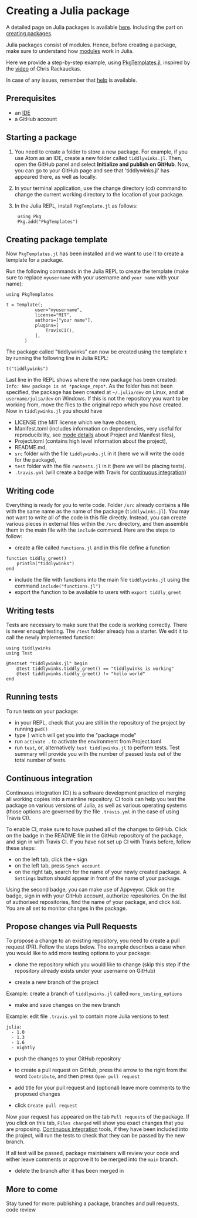 # Creating a Julia package

A detailed page on Julia packages is available [here](http://pkgdocs.julialang.org/v1/). Including the part on [creating packages](http://pkgdocs.julialang.org/v1/creating-packages/).

Julia packages consist of modules. Hence, before creating a package, make sure to understand how [modules](https://docs.julialang.org/en/v1/manual/modules/) work in Julia.


Here we provide a step-by-step example, using [PkgTemplates.jl](https://juliahub.com/docs/PkgTemplates/IGiQL/0.6.4/), inspired by the [video](https://www.youtube.com/watch?v=QVmU29rCjaA&t=112s) of Chris Rackauckas.

In case of any issues, remember that [help](https://github.com/elizavetasemenova/www.julialang.org/blob/main/contribute/contributing_for_everyone.md#where-to-get-help) is available.

## Prerequisites

- an [IDE](https://github.com/elizavetasemenova/www.julialang.org/blob/main/contribute/contributing_for_everyone.md#what-are-the-ide-options)
- a GitHub account

## Starting a package

1. You need to create a folder to store a new package. For example, if you use Atom as an IDE, create a new folder called `tiddlywinks.jl`. Then, open the GitHub panel and select **Initialize and publish on GitHub**. Now, you can go to your GitHub page and see that 'tiddlywinks.jl' has appeared there, as well as locally.

2. In your terminal application, use the change directory (cd) command to change the current working directory to the location of your package.

3. In the Julia REPL, install `PkgTemplate.jl` as follows:

   ```
    using Pkg
    Pkg.add("PkgTemplates")
   ```


## Creating package template

Now `PkgTemplates.jl` has been installed and we want to use it to create a template for a package.

Run the following commands in the Julia REPL to create the template (make sure to replace `myusername` with your username and `your name` with your name):

```
using PkgTemplates

t = Template(;
           user="myusername",
           license="MIT",
           authors=["your name"],
           plugins=[
               TravisCI(),
           ],
       )
```

The package called "tiddlywinks" can now be created using the template `t` by running the following line in Julia REPL:
```
t("tiddlywinks")
```

Last line in the REPL shows where the new package has been created:
`Info: New package is at *package_repo*`. As the folder has not been specified, the package has been created at `~/.julia/dev` on Linux, and at `username/julia/dev` on Windows. If this is not the repository you want to be working from, move the files to the original repo which you have created. Now in `tiddlywinks.jl` you should have

- LICENSE (the MIT license which we have chosen),
- Manifest.toml (includes information on dependencies, very useful for reproducibility, see [mode details](http://pkgdocs.julialang.org/v1/toml-files/) about Project and Manifest files),
- Project.toml (contains high level information about the project),
- README.md,
- `src` folder with the file `tiddlywinks.jl` in it (here we will write the code for the package),
- `test` folder with the file `runtests.jl` in it (here we will be placing tests).
- `.travis.yml` (will create a badge with Travis for [continuous integration](#continuous-integration))

## Writing code
Everything is ready for you to write code. Folder `/src` already contains a file with the same name as the name of the package (`tiddlywinks.jl`). You may not want to write all of the code in this file directly. Instead, you can create various pieces in external files within the `/src` directory, and then assemble them in the main file with the `include` command. Here are the steps to follow:

- create a file called `functions.jl` and in this file define a function
```
function tiddly_greet()
    println("tiddlywinks")
end
```
- include the file with functions into the main file `tiddlywinks.jl` using the command `include("functions.jl")`
- export the function to be available to users with `export tiddly_greet`


## Writing tests
Tests are necessary to make sure that the code is working correctly. There is never enough testing. The `/test` folder already has a starter. We edit it to call the newly implemented function:
```
using tiddlywinks
using Test

@testset "tiddlywinks.jl" begin
    @test tiddlywinks.tiddly_greet() == "tiddlywinks is working"
    @test tiddlywinks.tiddly_greet() != "hello world"
end
```

## Running tests

To run tests on your package:

- in your REPL, check that you are still in the repository of the project by running `pwd()`
- type `]` which will get you into the "package mode"
- run `activate .` to activate the environment from Project.toml
- run `test`, or, alternatively `test tiddlywinks.jl` to perform tests. Test summary will provide you with the number of passed tests out of the total number of tests.

## Continuous integration

Continuous integration (CI) is a software development practice of merging all working copies into a mainline repository. CI tools can help you test the package on various versions of Julia, as well as various operating systems (those options are governed by the file `.travis.yml` in the case of using Travis CI).

To enable CI, make sure to have pushed all of the changes to GitHub. Click on the badge in the README file in the GitHub repository of the package, and sign in with Travis CI. If you have not set up CI with Travis before, follow these steps:

- on the left tab, click the `+` sign
- on the left tab, press `Synch account`
- on the right tab, search for the name of your newly created package. A `Settings` button should appear in front of the name of your package.

Using the second badge, you can make use of Appveyor. Click on the badge, sign in with your GitHub account, authorize repositories. On the list of authorised repositories, find the name of your package, and click `Add`. You are all set to monitor changes in the package.

## Propose changes via Pull Requests

To propose a change to an existing repository, you need to create a pull request (PR). Follow the steps below. The example
describes a case when you would like to add more testing options to your package:

- clone the repository which you would like to change (skip this step if the repository already exists under your username on GitHub)

- create a new branch of the project

Example: create a branch of `tiddlywinks.jl` called `more_testing_options`

- make and save changes on the new branch

Example: edit file `.travis.yml` to contain more Julia versions to test

```
julia:
  - 1.0
  - 1.3
  - 1.6
  - nightly
```

- push the changes to your GitHub repository

- to create a pull request on GitHub, press the arrow to the right from the word `Contribute`, and then press `Open pull request`

- add title for your pull request and (optional) leave more comments to the proposed changes

- click `Create pull request`

Now your request has appeared on the tab `Pull requests` of the package. If you click on this tab, `Files changed` will show you exact changes that you are proposing. [Continuous integration](#continuous-integration) tools, if they have been included into the project, will run the tests to check that they can be passed by the new branch.

If all test will be passed, package maintainers will review your code and either leave comments or approve it to be merged into the `main` branch.

- delete the branch after it has been merged in

## More to come
Stay tuned for more: publishing a package, branches and pull requests, code review
